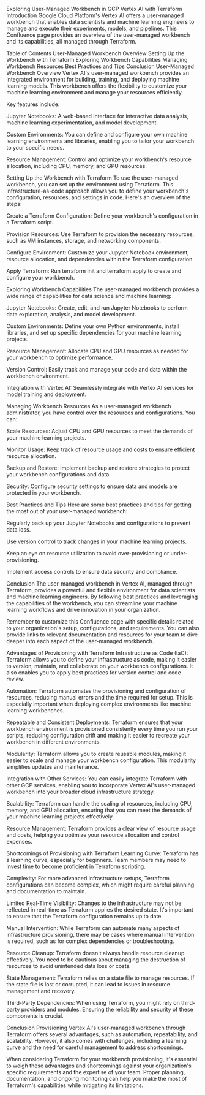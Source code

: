 Exploring User-Managed Workbench in GCP Vertex AI with Terraform
Introduction
Google Cloud Platform's Vertex AI offers a user-managed workbench that enables data scientists and machine learning engineers to manage and execute their experiments, models, and pipelines. This Confluence page provides an overview of the user-managed workbench and its capabilities, all managed through Terraform.

Table of Contents
User-Managed Workbench Overview
Setting Up the Workbench with Terraform
Exploring Workbench Capabilities
Managing Workbench Resources
Best Practices and Tips
Conclusion
User-Managed Workbench Overview
Vertex AI's user-managed workbench provides an integrated environment for building, training, and deploying machine learning models. This workbench offers the flexibility to customize your machine learning environment and manage your resources efficiently.

Key features include:

Jupyter Notebooks: A web-based interface for interactive data analysis, machine learning experimentation, and model development.

Custom Environments: You can define and configure your own machine learning environments and libraries, enabling you to tailor your workbench to your specific needs.

Resource Management: Control and optimize your workbench's resource allocation, including CPU, memory, and GPU resources.

Setting Up the Workbench with Terraform
To use the user-managed workbench, you can set up the environment using Terraform. This infrastructure-as-code approach allows you to define your workbench's configuration, resources, and settings in code. Here's an overview of the steps:

Create a Terraform Configuration: Define your workbench's configuration in a Terraform script.

Provision Resources: Use Terraform to provision the necessary resources, such as VM instances, storage, and networking components.

Configure Environment: Customize your Jupyter Notebook environment, resource allocation, and dependencies within the Terraform configuration.

Apply Terraform: Run terraform init and terraform apply to create and configure your workbench.

Exploring Workbench Capabilities
The user-managed workbench provides a wide range of capabilities for data science and machine learning:

Jupyter Notebooks: Create, edit, and run Jupyter Notebooks to perform data exploration, analysis, and model development.

Custom Environments: Define your own Python environments, install libraries, and set up specific dependencies for your machine learning projects.

Resource Management: Allocate CPU and GPU resources as needed for your workbench to optimize performance.

Version Control: Easily track and manage your code and data within the workbench environment.

Integration with Vertex AI: Seamlessly integrate with Vertex AI services for model training and deployment.

Managing Workbench Resources
As a user-managed workbench administrator, you have control over the resources and configurations. You can:

Scale Resources: Adjust CPU and GPU resources to meet the demands of your machine learning projects.

Monitor Usage: Keep track of resource usage and costs to ensure efficient resource allocation.

Backup and Restore: Implement backup and restore strategies to protect your workbench configurations and data.

Security: Configure security settings to ensure data and models are protected in your workbench.

Best Practices and Tips
Here are some best practices and tips for getting the most out of your user-managed workbench:

Regularly back up your Jupyter Notebooks and configurations to prevent data loss.

Use version control to track changes in your machine learning projects.

Keep an eye on resource utilization to avoid over-provisioning or under-provisioning.

Implement access controls to ensure data security and compliance.

Conclusion
The user-managed workbench in Vertex AI, managed through Terraform, provides a powerful and flexible environment for data scientists and machine learning engineers. By following best practices and leveraging the capabilities of the workbench, you can streamline your machine learning workflows and drive innovation in your organization.

Remember to customize this Confluence page with specific details related to your organization's setup, configurations, and requirements. You can also provide links to relevant documentation and resources for your team to dive deeper into each aspect of the user-managed workbench.


Advantages of Provisioning with Terraform
Infrastructure as Code (IaC): Terraform allows you to define your infrastructure as code, making it easier to version, maintain, and collaborate on your workbench configurations. It also enables you to apply best practices for version control and code review.

Automation: Terraform automates the provisioning and configuration of resources, reducing manual errors and the time required for setup. This is especially important when deploying complex environments like machine learning workbenches.

Repeatable and Consistent Deployments: Terraform ensures that your workbench environment is provisioned consistently every time you run your scripts, reducing configuration drift and making it easier to recreate your workbench in different environments.

Modularity: Terraform allows you to create reusable modules, making it easier to scale and manage your workbench configuration. This modularity simplifies updates and maintenance.

Integration with Other Services: You can easily integrate Terraform with other GCP services, enabling you to incorporate Vertex AI's user-managed workbench into your broader cloud infrastructure strategy.

Scalability: Terraform can handle the scaling of resources, including CPU, memory, and GPU allocation, ensuring that you can meet the demands of your machine learning projects effectively.

Resource Management: Terraform provides a clear view of resource usage and costs, helping you optimize your resource allocation and control expenses.

Shortcomings of Provisioning with Terraform
Learning Curve: Terraform has a learning curve, especially for beginners. Team members may need to invest time to become proficient in Terraform scripting.

Complexity: For more advanced infrastructure setups, Terraform configurations can become complex, which might require careful planning and documentation to maintain.

Limited Real-Time Visibility: Changes to the infrastructure may not be reflected in real-time as Terraform applies the desired state. It's important to ensure that the Terraform configuration remains up to date.

Manual Intervention: While Terraform can automate many aspects of infrastructure provisioning, there may be cases where manual intervention is required, such as for complex dependencies or troubleshooting.

Resource Cleanup: Terraform doesn't always handle resource cleanup effectively. You need to be cautious about managing the destruction of resources to avoid unintended data loss or costs.

State Management: Terraform relies on a state file to manage resources. If the state file is lost or corrupted, it can lead to issues in resource management and recovery.

Third-Party Dependencies: When using Terraform, you might rely on third-party providers and modules. Ensuring the reliability and security of these components is crucial.

Conclusion
Provisioning Vertex AI's user-managed workbench through Terraform offers several advantages, such as automation, repeatability, and scalability. However, it also comes with challenges, including a learning curve and the need for careful management to address shortcomings.

When considering Terraform for your workbench provisioning, it's essential to weigh these advantages and shortcomings against your organization's specific requirements and the expertise of your team. Proper planning, documentation, and ongoing monitoring can help you make the most of Terraform's capabilities while mitigating its limitations.